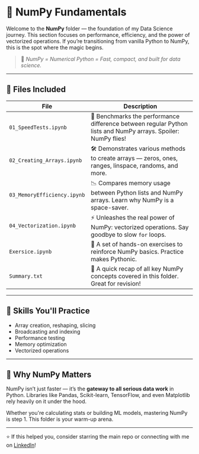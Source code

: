 # 🔢 NumPy Fundamentals

Welcome to the **NumPy** folder — the foundation of my Data Science journey. This section focuses on performance, efficiency, and the power of vectorized operations. If you’re transitioning from vanilla Python to NumPy, this is the spot where the magic begins.

> 📌 *NumPy = Numerical Python = Fast, compact, and built for data science.*

---

## 📂 Files Included

| File | Description |
|------|-------------|
| `01_SpeedTests.ipynb` | 🚀 Benchmarks the performance difference between regular Python lists and NumPy arrays. Spoiler: NumPy flies! |
| `02_Creating_Arrays.ipynb` | 🛠️ Demonstrates various methods to create arrays — zeros, ones, ranges, linspace, randoms, and more. |
| `03_MemoryEfficiency.ipynb` | 📉 Compares memory usage between Python lists and NumPy arrays. Learn why NumPy is a space-saver. |
| `04_Vectorization.ipynb` | ⚡ Unleashes the real power of NumPy: vectorized operations. Say goodbye to slow `for` loops. |
| `Exersice.ipynb` | 🧠 A set of hands-on exercises to reinforce NumPy basics. Practice makes Pythonic. |
| `Summary.txt` | 📜 A quick recap of all key NumPy concepts covered in this folder. Great for revision! |

---

## 🧰 Skills You'll Practice

- Array creation, reshaping, slicing
- Broadcasting and indexing
- Performance testing
- Memory optimization
- Vectorized operations

---

## 🚀 Why NumPy Matters

NumPy isn’t just faster — it’s the **gateway to all serious data work** in Python. Libraries like Pandas, Scikit-learn, TensorFlow, and even Matplotlib rely heavily on it under the hood.

Whether you're calculating stats or building ML models, mastering NumPy is step 1. This folder is your warm-up arena.

---

⭐ If this helped you, consider starring the main repo or connecting with me on [LinkedIn](https://www.linkedin.com/in/chirag-rane-2a7ba5270/)!


